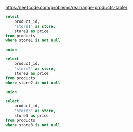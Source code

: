 https://leetcode.com/problems/rearrange-products-table/

```sql
select 
    product_id, 
    'store1' as store, 
    store1 as price
from products 
where store1 is not null

union

select 
    product_id, 
    'store2' as store, 
    store2 as price
from products 
where store2 is not null

union 

select 
    product_id, 
    'store3' as store, 
    store3 as price
from products 
where store3 is not null
```
